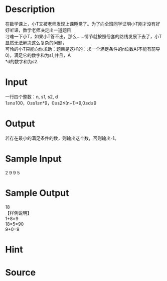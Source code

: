 
# Description

<div class="content"><div>在数学课上，小T又被老师发现上课睡觉了。为了向全班同学证明小T刚才没有好好听课，数学老师决定出一道题目</div>
<div>刁难一下小T，如果小T答不出，那么……情节就按照俗套的路线发展下去了，小T显然无法解决这么复杂的问题，</div>
<div>可怜的小T只能向你求助：题目是这样的：求一个满足条件的n位数A(不能有前导0)，满足它的数字和为s1,并且，A</div>
<div>*d的数字和为s2.</div></div>

# Input

<div class="content"><div>一行四个整数：n, s1, s2, d</div>
<div>1≤n≤100，0≤s1≤n*9，0≤s2≤(n+1)*9,0≤d≤9</div></div>

# Output

<div class="content"><p>若存在最小的满足条件的数，则输出这个数，否则输出-1。</p></div>

# Sample Input

<div class="content"><span class="sampledata">2 9 9 5</span></div>

# Sample Output

<div class="content"><span class="sampledata">18<br/>
【样例说明】<br/>
1+8=9<br/>
18*5=90<br/>
9+0=9</span></div>

# Hint

<div class="content"><p></p></div>

# Source

<div class="content"><p><a href="problemset.php?search="></a></p></div>

